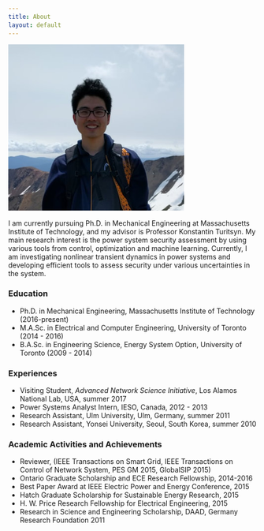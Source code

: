 ```yaml
---
title: About
layout: default
---
```


![Profile Picture](/assets/profile_pic.jpeg)

I am currently pursuing Ph.D. in Mechanical Engineering at Massachusetts Institute of Technology, and my advisor is Professor Konstantin Turitsyn. My main research interest is the power system security assessment by using various tools from control, optimization and machine learning. Currently, I am investigating nonlinear transient dynamics in power systems and developing efficient tools to assess security under various uncertainties in the system.

### **Education**
- Ph.D. in Mechanical Engineering, Massachusetts Institute of Technology (2016-present)
- M.A.Sc. in Electrical and Computer Engineering, University of Toronto (2014 - 2016)
- B.A.Sc. in Engineering Science, Energy System Option, University of Toronto (2009 - 2014)

### **Experiences**
- Visiting Student, *Advanced Network Science Initiative*, Los Alamos National Lab, USA, summer 2017
- Power Systems Analyst Intern, IESO, Canada, 2012 - 2013
- Research Assistant, Ulm University, Ulm, Germany, summer 2011
- Research Assistant, Yonsei University, Seoul, South Korea, summer 2010

### **Academic Activities and Achievements**
- Reviewer, (IEEE Transactions on Smart Grid, IEEE Transactions on Control of Network System, PES GM 2015, GlobalSIP 2015)
- Ontario Graduate Scholarship and ECE Research Fellowship, 2014-2016
- Best Paper Award at IEEE Electric Power and Energy Conference, 2015
- Hatch Graduate Scholarship for Sustainable Energy Research, 2015
- H. W. Price Research Fellowship for Electrical Engineering, 2015
- Research in Science and Engineering Scholarship, DAAD, Germany Research Foundation 2011


